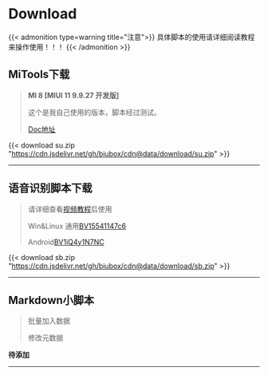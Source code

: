 # Download

{{< admonition type=warning title="注意">}}
具体脚本的使用请详细阅读教程来操作使用！！！
{{< /admonition >}}

## MiTools下载

> **MI 8 [MIUI 11 9.9.27 开发版]**
> 
> 这个是我自己使用的版本，脚本经过测试。
> 
> [Doc地址](/posts/mitools准备和安装/)

{{< download su.zip "https://cdn.jsdelivr.net/gh/biubox/cdn@data/download/su.zip" >}}

---

## 语音识别脚本下载

>请详细查看[视频教程]()后使用
>
>Win&Linux 通用[BV15541147c6](https://www.bilibili.com/video/BV15541147c6)
>
>Android[BV1iQ4y1N7NC](https://www.bilibili.com/video/BV1iQ4y1N7NC)

{{< download sb.zip "https://cdn.jsdelivr.net/gh/biubox/cdn@data/download/sb.zip" >}}

---

## Markdown小脚本

>批量加入数据
>
>修改元数据

**待添加**

---

